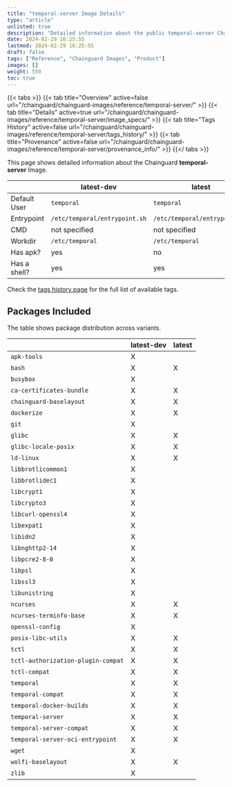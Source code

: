 ```yaml
---
title: "temporal-server Image Details"
type: "article"
unlisted: true
description: "Detailed information about the public temporal-server Chainguard Image."
date: 2024-02-29 16:25:55
lastmod: 2024-02-29 16:25:55
draft: false
tags: ["Reference", "Chainguard Images", "Product"]
images: []
weight: 550
toc: true
---
```


{{< tabs >}}
{{< tab title="Overview" active=false url="/chainguard/chainguard-images/reference/temporal-server/" >}}
{{< tab title="Details" active=true url="/chainguard/chainguard-images/reference/temporal-server/image_specs/" >}}
{{< tab title="Tags History" active=false url="/chainguard/chainguard-images/reference/temporal-server/tags_history/" >}}
{{< tab title="Provenance" active=false url="/chainguard/chainguard-images/reference/temporal-server/provenance_info/" >}}
{{</ tabs >}}

This page shows detailed information about the Chainguard **temporal-server** Image.

|              | latest-dev                    | latest                        |
|--------------|-------------------------------|-------------------------------|
| Default User | `temporal`                    | `temporal`                    |
| Entrypoint   | `/etc/temporal/entrypoint.sh` | `/etc/temporal/entrypoint.sh` |
| CMD          | not specified                 | not specified                 |
| Workdir      | `/etc/temporal`               | `/etc/temporal`               |
| Has apk?     | yes                           | no                            |
| Has a shell? | yes                           | yes                           |

Check the [tags history page](/chainguard/chainguard-images/reference/temporal-server/tags_history/) for the full list of available tags.

## Packages Included
The table shows package distribution across variants.

|                                    | latest-dev | latest |
|------------------------------------|------------|--------|
| `apk-tools`                        | X          |        |
| `bash`                             | X          | X      |
| `busybox`                          | X          |        |
| `ca-certificates-bundle`           | X          | X      |
| `chainguard-baselayout`            | X          | X      |
| `dockerize`                        | X          | X      |
| `git`                              | X          |        |
| `glibc`                            | X          | X      |
| `glibc-locale-posix`               | X          | X      |
| `ld-linux`                         | X          | X      |
| `libbrotlicommon1`                 | X          |        |
| `libbrotlidec1`                    | X          |        |
| `libcrypt1`                        | X          |        |
| `libcrypto3`                       | X          |        |
| `libcurl-openssl4`                 | X          |        |
| `libexpat1`                        | X          |        |
| `libidn2`                          | X          |        |
| `libnghttp2-14`                    | X          |        |
| `libpcre2-8-0`                     | X          |        |
| `libpsl`                           | X          |        |
| `libssl3`                          | X          |        |
| `libunistring`                     | X          |        |
| `ncurses`                          | X          | X      |
| `ncurses-terminfo-base`            | X          | X      |
| `openssl-config`                   | X          |        |
| `posix-libc-utils`                 | X          | X      |
| `tctl`                             | X          | X      |
| `tctl-authorization-plugin-compat` | X          | X      |
| `tctl-compat`                      | X          | X      |
| `temporal`                         | X          | X      |
| `temporal-compat`                  | X          | X      |
| `temporal-docker-builds`           | X          | X      |
| `temporal-server`                  | X          | X      |
| `temporal-server-compat`           | X          | X      |
| `temporal-server-oci-entrypoint`   | X          | X      |
| `wget`                             | X          |        |
| `wolfi-baselayout`                 | X          | X      |
| `zlib`                             | X          |        |

